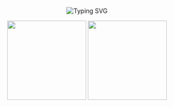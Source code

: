 <p align="center">
  <img src="https://readme-typing-svg.herokuapp.com?size=24&color=458588&center=true&vCenter=true&width=600&lines=uStOoPiAs+GitHub+Profile!;Not+much+to+see+here.;Thanks+for+stopping+bye+bye.;" alt="Typing SVG" />
</p>

<p align="center">
  <img src="https://github-readme-stats.vercel.app/api?username=ustoopia&show_icons=true&theme=gruvbox" height="180em" />
  <img src="https://github-readme-stats.vercel.app/api/top-langs/?username=ustoopia&layout=compact&theme=gruvbox" height="180em" />
</p>

<!--
Here are some ideas to get you started:

- 🔭 I’m currently working on ...
- 🌱 I’m currently learning ...
- 👯 I’m looking to collaborate on ...
- 🤔 I’m looking for help with ...
- 💬 Ask me about ...
- 📫 How to reach me: ...
- 😄 Pronouns: ...
- ⚡ Fun fact: ...
-->
